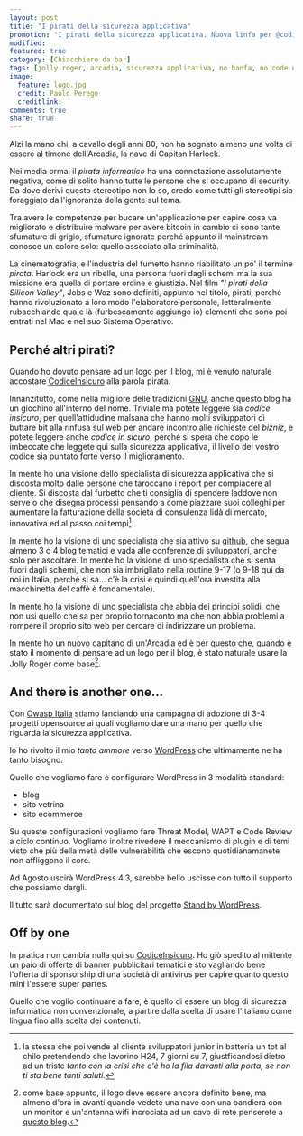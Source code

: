 ```yaml
---
layout: post
title: "I pirati della sicurezza applicativa"
promotion: "I pirati della sicurezza applicativa. Nuova linfa per @codiceinsicuro, il blog tecnico che non puoi non leggere."
modified: 
featured: true
category: [Chiacchiere da bar]
tags: [jolly roger, arcadia, sicurezza applicativa, no banfa, no code no party]
image:
  feature: logo.jpg
  credit: Paolo Perego
  creditlink:
comments: true
share: true
---
```


Alzi la mano chi, a cavallo degli anni 80, non ha sognato almeno una volta di
essere al timone dell'Arcadia, la nave di Capitan Harlock.

Nei media ormai il _pirata informatico_ ha una connotazione assolutamente
negativa, come di solito hanno tutte le persone che si occupano di security. Da
dove derivi questo stereotipo non lo so, credo come tutti gli stereotipi sia
foraggiato dall'ignoranza della gente sul tema.

Tra avere le competenze per bucare un'applicazione per capire cosa va
migliorato e distribuire malware per avere bitcoin in cambio ci sono tante
sfumature di grigio, sfumature ignorate perché appunto il mainstream conosce un
colore solo: quello associato alla criminalità.

La cinematografia, e l'industria del fumetto hanno riabilitato un po' il
termine _pirata_. Harlock era un ribelle, una persona fuori dagli schemi ma la
sua missione era quella di portare ordine e giustizia. Nel film _"I pirati
della Silicon Valley"_, Jobs e Woz sono definiti, appunto nel titolo, pirati,
perché hanno rivoluzionato a loro modo l'elaboratore personale, letteralmente
rubacchiando qua e là (furbescamente aggiungo io) elementi che sono poi entrati
nel Mac e nel suo Sistema Operativo.

## Perché altri pirati?

Quando ho dovuto pensare ad un logo per il blog, mi è venuto naturale accostare
[CodiceInsicuro]({{site.url}}) alla parola pirata.

Innanzitutto, come nella migliore delle tradizioni [GNU](http://www.gnu.org),
anche questo blog ha un giochino all'interno del nome.  Triviale ma potete
leggere sia _codice insicuro_, per quell'attidudine malsana che hanno molti
sviluppatori di buttare bit alla rinfusa sul web per andare incontro alle
richieste del _bizniz_, e potete leggere anche _codice in sicuro_, perché si
spera che dopo le imbeccate che leggete qui sulla sicurezza applicativa, il
livello del vostro codice sia puntato forte verso il miglioramento.

In mente ho una visione dello specialista di sicurezza applicativa che si
discosta molto dalle persone che taroccano i report per compiacere al cliente.
Si discosta dal furbetto che ti consiglia di spendere laddove non serve o che
disegna processi pensando a come piazzare suoi colleghi per aumentare la
fatturazione della società di consulenza lidà di mercato, innovativa ed al
passo coi tempi[^1].

In mente ho la visione di uno specialista che sia attivo su
[github](https://github.com), che segua almeno 3 o 4 blog tematici e vada alle
conferenze di sviluppatori, anche solo per ascoltare. In mente ho la visione di
uno specialista che si senta fuori dagli schemi, che non sia imbrigliato nella
routine 9-17 (o 9-18 qui da noi in Italia, perché si sa... c'è la crisi e
quindi quell'ora investita alla macchinetta del caffè è fondamentale).

In mente ho la visione di uno specialista che abbia dei principi solidi, che
non usi quello che sa per proprio tornaconto ma che non abbia problemi a
rompere il proprio sito web per cercare di indirizzare un problema.

In mente ho un nuovo capitano di un'Arcadia ed è per questo che, quando è stato
il momento di pensare ad un logo per il blog, è stato naturale usare la Jolly
Roger come base[^2].

## And there is another one...

Con [Owasp Italia](https://www.owasp.org/index.php/Italy) stiamo lanciando una
campagna di adozione di 3-4 progetti opensource ai quali vogliamo dare una mano
per quello che riguarda la sicurezza applicativa.

Io ho rivolto il mio _tanto ammore_ verso [WordPress](https://wordpress.org)
che ultimamente ne ha tanto bisogno.

Quello che vogliamo fare è configurare WordPress in 3 modalità standard:

* blog
* sito vetrina
* sito ecommerce

Su queste configurazioni vogliamo fare Threat Model, WAPT e Code Review a ciclo
continuo. Vogliamo inoltre rivedere il meccanismo di plugin e di temi visto che
più della metà delle vulnerabilità che escono quotidianamanete non affliggono
il core.

Ad Agosto uscirà WordPress 4.3, sarebbe bello uscisse con tutto il
supporto che possiamo dargli.

Il tutto sarà documentato sul blog del progetto [Stand by
WordPress](http://standbywordpress.wordpress.com).

## Off by one

In pratica non cambia nulla qui su [CodiceInsicuro]({{site.url}}). Ho giò
spedito al mittente un paio di offerte di banner pubblicitari tematici e sto
vagliando bene l'offerta di sponsorship di una società di antivirus per capire
quanto questo mini l'essere super partes.

Quello che voglio continuare a fare, è quello di essere un blog di sicurezza
informatica non convenzionale, a partire dalla scelta di usare l'Italiano come
lingua fino alla scelta dei contenuti.

[^1]: la stessa che poi vende al cliente sviluppatori junior in batteria un tot
      al chilo pretendendo che lavorino H24, 7 giorni su 7, giustficandosi dietro ad
      un triste _tanto con la crisi che c'è ho la fila davanti alla porta, se non ti
      sta bene tanti saluti._

[^2]: come base appunto, il logo deve essere ancora definito bene, ma almeno
      d'ora in avanti quando vedete una nave con una bandiera con un monitor e
      un'antenna wifi incrociata ad un cavo di rete penserete a [questo
      blog]({{site.url}}).
